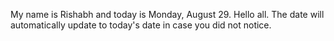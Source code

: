 My name is Rishabh and today is Monday, August 29. Hello all. The date will automatically update to today's date in case you did not notice.
